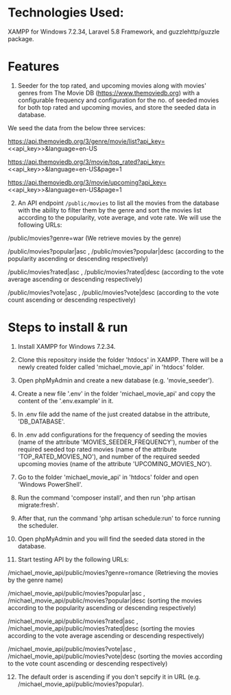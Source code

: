 # Technologies Used:
XAMPP for Windows 7.2.34, Laravel 5.8 Framework, and guzzlehttp/guzzle package.

# Features
1. Seeder for the top rated, and upcoming movies along with movies' genres from The Movie DB (https://www.themoviedb.org) with a configurable frequency and configuration for the no. of seeded movies for both top rated and upcoming movies, and store the seeded data in database.

We seed the data from the below three services:

https://api.themoviedb.org/3/genre/movie/list?api_key=<<api_key>>&language=en-US

https://api.themoviedb.org/3/movie/top_rated?api_key=<<api_key>>&language=en-US&page=1

https://api.themoviedb.org/3/movie/upcoming?api_key=<<api_key>>&language=en-US&page=1



2. An API endpoint `/public/movies` to list all the movies from the database with the ability to filter them by the genre and sort the movies list according to the popularity, vote average, and vote rate. We will use the following URLs:

/public/movies?genre=war (We retrieve movies by the genre)

/public/movies?popular|asc , /public/movies?popular|desc (according to the popularity ascending or descending respectively) 

/public/movies?rated|asc , /public/movies?rated|desc (according to the vote average ascending or descending respectively)

/public/movies?vote|asc , /public/movies?vote|desc (according to the vote count ascending or descending respectively)


# Steps to install & run

1. Install XAMPP for Windows 7.2.34.

2. Clone this repository inside the folder 'htdocs' in XAMPP. There will be a newly created folder called 'michael_movie_api' in 'htdocs' folder.

3. Open phpMyAdmin and create a new database (e.g. 'movie_seeder').

4. Create a new file '.env' in the folder 'michael_movie_api' and copy the content of the '.env.example' in it.

5. In .env file add the name of the just created databse in the attribute, 'DB_DATABASE'.

6. In .env add configurations for the frequency of seeding the movies (name of the attribute 'MOVIES_SEEDER_FREQUENCY'), number of the required seeded top rated movies (name of the attribute 'TOP_RATED_MOVIES_NO'), and  number of the required seeded upcoming movies (name of the attribute 'UPCOMING_MOVIES_NO').

7. Go to the folder 'michael_movie_api' in 'htdocs' folder and open 'Windows PowerShell'.

8. Run the command 'composer install', and then run 'php artisan migrate:fresh'.

9. After that, run the command 'php artisan schedule:run' to force running the scheduler.

10. Open phpMyAdmin and you will find the seeded data stored in the database.

11. Start testing API by the following URLs:

/michael_movie_api/public/movies?genre=romance (Retrieving the movies by the genre name)

/michael_movie_api/public/movies?popular|asc , /michael_movie_api/public/movies?popular|desc (sorting the movies according to the popularity ascending or descending respectively) 

/michael_movie_api/public/movies?rated|asc , /michael_movie_api/public/movies?rated|desc (sorting the movies according to the vote average ascending or descending respectively)

/michael_movie_api/public/movies?vote|asc , /michael_movie_api/public/movies?vote|desc (sorting the movies according to the vote count ascending or descending respectively)

12. The default order is ascending if you don't sepcify it in URL (e.g. /michael_movie_api/public/movies?popular).
